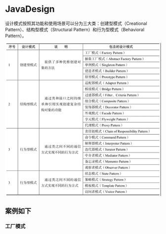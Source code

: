 # JavaDesign
设计模式按照其功能和使用场景可以分为三大类：创建型模式（Creational Pattern）、结构型模式（Structural Pattern）和行为型模式（Behavioral Pattern）。

![img.png](img.png)

## 案例如下
### 工厂模式
